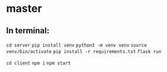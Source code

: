 # master

## In terminal: 
`cd server`
`pip install venv`
`python3 -m venv venv`
`source venv/bin/activate`
`pip install -r requirements.txt`
`flask run`


`cd client`
`npm i`
`npm start`


